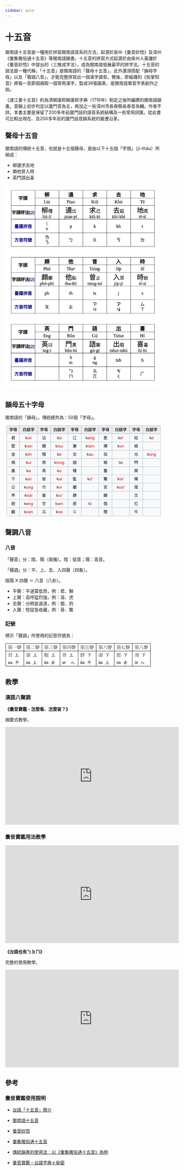 ```yaml
---
sidebar: auto
---
```


# 十五音

閩南語十五音是一種用於拼寫閩南語音系的方法，起源於泉州《彙音妙悟》及漳州《彙集雅俗通十五音》等閩南語韻書。十五音的拼寫方式起源於由泉州人黃謙於《彙音妙悟》中提出的〈三推成字法〉，成為閩南語發展最早的拼字法。十五音的說法是一種代稱，「十五音」是閩南語的「聲母十五音」，此外還須搭配「韻母字母」以及「聲調八音」，才能完整拼寫出一個漢字讀音。爾後，廖綸璣的《拍掌知音》將每一音節個摘取一個常用漢字，製成36張圖表，是閩南語單音字表創作之始。

《渡江書十五音》約為清朝康熙朝康熙字典（1716年）制定之後所編撰的閩南語韻書。音韻上初步判定以廈門音為主，再加之一些漳州市長泰縣長泰音為輔。作者不詳。本書主要是保留了200多年前廈門話的語音系統結構及一些常用詞匯。從此書可比較出現在、及200多年前的廈門話音韻系統的變遷沿革。



## 聲母十五音

閩南語的傳統十五音，也就是十五個聲母，是由以下十五個「字頭」（jī-thâu）所組成：
 - 柳邊求去地
 - 頗他曾入時
 - 英門語出喜

![](./img/shi_wu_yin.png)

## 韻母五十字母

閩南語的「韻母」，傳統總共為：50個「字母」。

![](./img/50_yun_mu.png)


## 聲調八音

### 八音

「聲音」分：陰、陽（兩儀）。陰：低音；陽：高音。

「聲調」分：平、上、去、入四聲（四象）。

陰陽 X 四聲 ＝ 八音（八卦）。

 - 平聲：平道莫低昂，例：君、獅
 - 上聲：高呼猛烈強，例：滾、虎
 - 去聲：分明哀遠道，例：棍、豹
 - 入聲：短促急收藏，例：骨、鱉

### 記號

標示「聲調」所使用的記音符號為：

![](./img/ba_shen_diao.png)


## 教學

### 漢語八聲調

__《彙音寶鑑 - 怎麼看、怎麼查？》__

摘要式教學。

<iframe width="560" height="315" src="https://www.youtube.com/embed/ZVGIWhG2MW4" title="YouTube video player" frameborder="0" allow="accelerometer; autoplay; clipboard-write; encrypted-media; gyroscope; picture-in-picture" allowfullscreen></iframe>

### 彙音寶鑑用法教學

<iframe width="560" height="315" src="https://www.youtube.com/embed/7YZmDe0MLXc" title="YouTube video player" frameborder="0" allow="accelerometer; autoplay; clipboard-write; encrypted-media; gyroscope; picture-in-picture" allowfullscreen></iframe>

__《台語也有ㄅㄆㄇ》__

完整的使用教學。

<iframe width="560" height="315" src="https://www.youtube.com/embed/Bl3FpOm9F0E" title="YouTube video player" frameborder="0" allow="accelerometer; autoplay; clipboard-write; encrypted-media; gyroscope; picture-in-picture" allowfullscreen></iframe>

## 參考

### 彙音寶鑑使用說明

- [台語「十五音」簡介](https://matters.news/@limhiantong/%E8%87%BA%E8%AA%9E-%E5%8D%81%E4%BA%94%E9%9F%B3-%E7%B0%A1%E4%BB%8B-zdpuAnLaQK5szQhXoxULncL6TBYqtspg4BnAACWkWTyrYS54p)

- [閩南語十五音](https://zh.wikipedia.org/wiki/%E9%96%A9%E5%8D%97%E8%AA%9E%E5%8D%81%E4%BA%94%E9%9F%B3)

- [彙音妙悟](https://zh.wikipedia.org/wiki/%E5%BD%99%E9%9F%B3%E5%A6%99%E6%82%9F)

- [彙集雅俗通十五音](https://zh.wikipedia.org/wiki/%E5%BD%99%E9%9B%86%E9%9B%85%E4%BF%97%E9%80%9A%E5%8D%81%E4%BA%94%E9%9F%B3)

- [傳統韻書的使用法：以《彙集雅俗通十五音》為例](http://ebooks.lib.ntu.edu.tw/1_file/NTL/23/04-11-02.pdf)

- [彙音寶鑑－台語字典ｅ秘密](https://blog.xuite.net/hn88196555/twblog/92335337)
